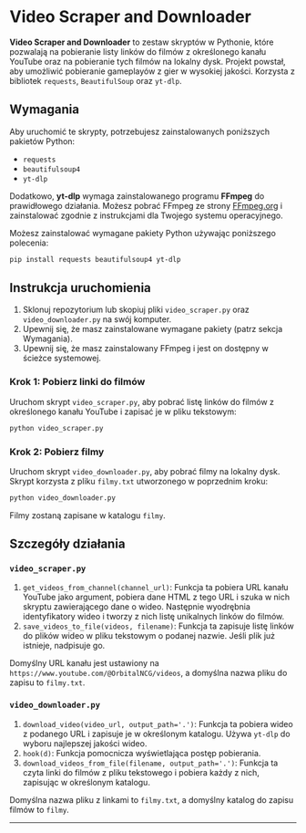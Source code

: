 # Video Scraper and Downloader

**Video Scraper and Downloader** to zestaw skryptów w Pythonie, które pozwalają na pobieranie listy linków do filmów z określonego kanału YouTube oraz na pobieranie tych filmów na lokalny dysk. Projekt powstał, aby umożliwić pobieranie gameplayów z gier w wysokiej jakości. Korzysta z bibliotek `requests`, `BeautifulSoup` oraz `yt-dlp`.

## Wymagania

Aby uruchomić te skrypty, potrzebujesz zainstalowanych poniższych pakietów Python:

- `requests`
- `beautifulsoup4`
- `yt-dlp`

Dodatkowo, **yt-dlp** wymaga zainstalowanego programu **FFmpeg** do prawidłowego działania. Możesz pobrać FFmpeg ze strony [FFmpeg.org](https://ffmpeg.org/download.html) i zainstalować zgodnie z instrukcjami dla Twojego systemu operacyjnego.

Możesz zainstalować wymagane pakiety Python używając poniższego polecenia:

```sh
pip install requests beautifulsoup4 yt-dlp
```

## Instrukcja uruchomienia

1. Sklonuj repozytorium lub skopiuj pliki `video_scraper.py` oraz `video_downloader.py` na swój komputer.
2. Upewnij się, że masz zainstalowane wymagane pakiety (patrz sekcja Wymagania).
3. Upewnij się, że masz zainstalowany FFmpeg i jest on dostępny w ścieżce systemowej.

### Krok 1: Pobierz linki do filmów

Uruchom skrypt `video_scraper.py`, aby pobrać listę linków do filmów z określonego kanału YouTube i zapisać je w pliku tekstowym:

```sh
python video_scraper.py
```

### Krok 2: Pobierz filmy

Uruchom skrypt `video_downloader.py`, aby pobrać filmy na lokalny dysk. Skrypt korzysta z pliku `filmy.txt` utworzonego w poprzednim kroku:

```sh
python video_downloader.py
```

Filmy zostaną zapisane w katalogu `filmy`.

## Szczegóły działania

### `video_scraper.py`

1. `get_videos_from_channel(channel_url)`: Funkcja ta pobiera URL kanału YouTube jako argument, pobiera dane HTML z tego URL i szuka w nich skryptu zawierającego dane o wideo. Następnie wyodrębnia identyfikatory wideo i tworzy z nich listę unikalnych linków do filmów.
2. `save_videos_to_file(videos, filename)`: Funkcja ta zapisuje listę linków do plików wideo w pliku tekstowym o podanej nazwie. Jeśli plik już istnieje, nadpisuje go.

Domyślny URL kanału jest ustawiony na `https://www.youtube.com/@OrbitalNCG/videos`, a domyślna nazwa pliku do zapisu to `filmy.txt`.

### `video_downloader.py`

1. `download_video(video_url, output_path='.')`: Funkcja ta pobiera wideo z podanego URL i zapisuje je w określonym katalogu. Używa `yt-dlp` do wyboru najlepszej jakości wideo.
2. `hook(d)`: Funkcja pomocnicza wyświetlająca postęp pobierania.
3. `download_videos_from_file(filename, output_path='.')`: Funkcja ta czyta linki do filmów z pliku tekstowego i pobiera każdy z nich, zapisując w określonym katalogu.

Domyślna nazwa pliku z linkami to `filmy.txt`, a domyślny katalog do zapisu filmów to `filmy`.

---
